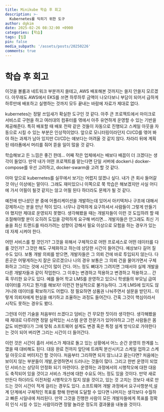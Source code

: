 ```yaml
---
title: Minikube 학습 후 회고
description: >-
  Kubernetes를 익히기 위한 도구
author: dgkim
date: 2025-02-26 08:32:00 +0900
categories: [학습]
tags: [팁]
pin: false
media_subpath: '/assets/posts/20250226'
comments: true
---
```

# 학습 후 회고

이것을 볼륨과 네트워크 부분까지 쓸테고, AWS 배포해본 것까지는 쓸지 안쓸지 모르겠다. 아무래도 AWS에서 EKS를 쓰면 하루하루 금액이 나오다보니
부담이 되어서 급하게 하루만에 배포하고 실행하는 것까지 모두 끝내는 바람에 자료가 제대로 없다.

kubernetes는 정말 쓰임새가 확실한 도구인 것 같다. 아주 큰 프로젝트에서 마이크로 서비스로 구현을 하고 여러대의 컴퓨터를 엮에서 아주 유연하게 운영할 수 있는 기반을 제공해준다. 특히 배포할 때 배포 전략 같은 것들이 자동으로 진행되고 스케일 아웃을 자동으로 시킬 수 있는 부분은 인상적이었다. 앞으로 모니터링이라던지 CI/CD를 엮어 봐야 하는 과제가 남아 있지만 CI/CD는 얘보다는 어려울 것 같지 않다. 차라리 뒤에 계획된 테라폼에서 머리를 줘어 뜯을 일이 많을 것 같다.

학습해보고 든 느낌은 좋긴 한데... 어째 작은 업체에서는 배보다 배꼽이 더 크겠다는 생각이 들었다. 
만약 내가 어떤 프로젝트를 맡는다면 단일 서버에 docker나 docker-compose를 우선 고려하고, docker-swarm을 고려 할 것 같다.

아마 앞으로 kubernetes를 실무에서 보기는 어렵지 않겠나 싶다. 내가 큰 회사 들어갈 것 아닌 이상에는 말이다. 그래도 재미있으니 이쪽으로 쭉 학습은 해보겠지만 사실 어디에 가서 어필이 될것 같지는 않고 어필 된다 하더라도 문제가 될 것 같다.

예전에 만나셨던 분 중에 어플리케이션을 개발하는데 있어서 아키텍처나 구조에 대해서 강제하시는 분을 만난 적이 있다. 너무나 강력하게 요구하셔서 사람들이 그렇게 만들기야 했지만 제대로 운영되지 못했다. 생각해봤을 때는 개발자들이 이런 것 도입하려 할 때 조절해야할 분이 오히려 도입을 강력하게 요구해 버리면... 개발자들은 안그래도 최신 기술을 최신 트랜드를 따라가려는 성향이 강해서 필요 이상으로 모험을 하는 경우가 있는데 자제 시켜야 한다.

어떤 서비스를 할 것인가? 그것을 위해서 구체적으로 어떤 프로세스로 어떤 데이터를 다룰 것인가? 그것만 해도 구체화하고 하는데 상당한 시간이 들어간다.
예상보다 길어 질 수도 있다. 보통 개발 의뢰를 받으면, 개발자들은 그 의뢰 건에 바로 투입되지 않는다. 다른곳은 어떻게하는지 잘은 모르겠으나 나의 경우 보통은 그 의뢰 건을 물어가면서 구체화하고 그리는 것에 시간이 많이 간다. 어느 정도 뼈대가 그려지면 그때서야 실제 개발을 다른 개발자들과 같이 작업한다. 그 이후는 변경하고 적용하고 변경하고 적용하고... 간혹 무리한 요구도 있다. 예를 들어 학교 LMS를 운영하고 있으니 학생들의 부모님 급여 데이터를 가지고 뭔가를 해보자! 이런건 현실적으로 불가능하다. 그게 LMS에 있지도 않거니와 데이터를 확보하기도 어렵다. 정 필요하면 상품권 나눠주면서 설문을 받던지.. 이렇게 의뢰자에게 현실을 얘기하고 조율하는 과정도 들어간다. 간혹 그것이 핵심이라서 시작도 못하는 경우도 봤다.

그런데 이런 기술을 처음부터 쓰겠다고 덤비는 건 무모한 짓이라 생각한다. 생각해봤을 때 제대로 다루려면 정말 실력있는 시스템 운영 전문가가 있어야하고 그런 사람들은 몸 값도 비싼데다가 그에 맞춰 소프트웨어 설계도 변경 혹은 특정 설계 방식으로 가야한다는 것이 되어 버리면 그리는 시간이 더 들어간다. 

이런 것은 시간이 흘러 서비스가 제대로 돌고 있는 상황에서 어느 순간 운영의 한계를 느꼈을 때 대비해도 된다. 대응 완료 전까지 앞단에 트래픽 분산시키고 스케일 업하고 스케일 아웃으로 버텨지긴 할 것이다. 처음부터 그리하면 되지 않느냐고 묻는다면? 처음에는 보이지 않는 부분들이 개발,운영하면서 드러나는 것들이 많다. 그리고 한번 운영이 되었던 서비스는 상당히 안정화 되기 마련이다. 운영하는 과정에서의 시행착오에 대한 대응도 축적되어 있을 것이고 서비스 개선에 대한 수요도 어느 정도 있을 것이다. 만약 새로 만든다 하더라도 이전처럼 시행착오가 많지 않을 것이고, 있는 것 고치는 것보다 새로 만드는 것이 시간이 적게 걸리는 경우도 있다. 소프트웨어 개발 과정에서 요구사항분석,설계 단계에서 구체적인 목표를 향해 한번에 도달할 수 있다면 나머지는 생각보다 수월하고 빠른 시일내에 처리된다. 만약 그것을 진행한 사람이 모든 개발자들에게 목표를 정확히 인식 시킬 수 있는 사람이라면 정말 놀라운 정도의 결과물을 내놓을 것이다.
